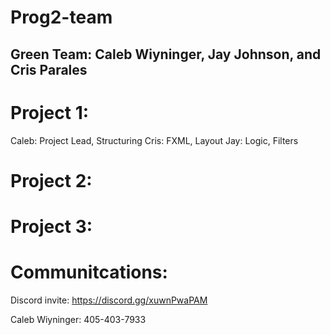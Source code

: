 # Prog2-team
## Green Team: Caleb Wiyninger, Jay Johnson, and Cris Parales

# Project 1:
Caleb: Project Lead, Structuring
Cris: FXML, Layout
Jay: Logic, Filters

# Project 2:

# Project 3:

# Communitcations:
Discord invite:
https://discord.gg/xuwnPwaPAM

Caleb Wiyninger:
405-403-7933
